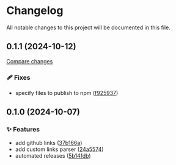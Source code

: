 <!-- header -->
# Changelog

All notable changes to this project will be documented in this file.

<!-- version:0.1.1 -->
## 0.1.1 (2024-10-12)

[Compare changes](https://github.com/Wroud/foundation/compare/github-v0.1.0...github-v0.1.1)

<!-- changelog -->
### 🩹 Fixes

- specify files to publish to npm ([f925937](https://github.com/Wroud/foundation/commit/f925937))

<!-- version:0.1.0 -->
## 0.1.0 (2024-10-07)

<!-- changelog -->
### ✨ Features

- add github links ([37b166a](https://github.com/Wroud/foundation/commit/37b166a))
- add custom links parser ([24a5574](https://github.com/Wroud/foundation/commit/24a5574))
- automated releases ([5b14fdb](https://github.com/Wroud/foundation/commit/5b14fdb))

